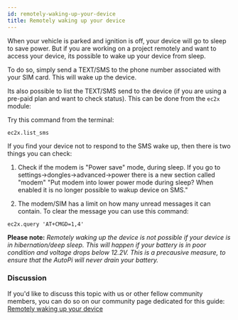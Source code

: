 ```yaml
---
id: remotely-waking-up-your-device
title: Remotely waking up your device
---
```


When your vehicle is parked and ignition is off, your device will go to sleep to save power. But if you are working on a project remotely and want to access your device, its possible to wake up your device from sleep.

To do so, simply send a TEXT/SMS to the phone number associated with your SIM card. This will wake up the device. 

Its also possible to list the TEXT/SMS send to the device (if you are using a pre-paid plan and want to check status). This can be done from the `ec2x` module:

Try this command from the terminal:

```
ec2x.list_sms
```

If you find your device not to respond to the SMS wake up, then there is two things you can check:

1) Check if the modem is "Power save" mode, during sleep. If you go to settings->dongles->advanced->power there is a new section called "modem"
"Put modem into lower power mode during sleep? When enabled it is no longer possible to wakup device on SMS."

2) The modem/SIM has a limit on how many unread messages it can contain. To clear the message you can use this command:
```
ec2x.query 'AT+CMGD=1,4'
```


**Please note:** *Remotely waking up the device is not possible if your device is in hibernation/deep sleep. This will happen if your battery is in poor condition and voltage drops below 12.2V. This is a precausive measure, to ensure that the AutoPi will never drain your battery.*

### Discussion

If you'd like to discuss this topic with us or other fellow community members, you can do so on our community page dedicated for this guide:
[Remotely waking up your device](https://community.autopi.io/t/remotely-waking-up-your-device/280)